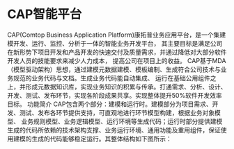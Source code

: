 # CAP智能平台
 CAP(Comtop Business Application Platform)康拓普业务应用平台，是一个集建模开发、运行、监控、分析于一体的智能业务开发平台， 其主要目标是满足公司在新形势下项目开发和产品开发的快速交付及质量需求，并通过降低对大部分软件开发人员的技能要求来减少人力成本， 提高公司在项目上的收益。
 CAP基于MDA（模型驱动架构）思想，通过建模元数据建模、模板编制、生成符合公司技术与业务规范的业务代码与文档。生成业务代码能自动集成、 运行在基础公用组件之上，并形成元数据知识库，实现业务知识的积累与传承。打通需求、分析、设计、开发、测试、发布环节，实现各阶段成果共享。实现整体提升50%软件开发效率目标。
功能简介
   CAP包含两个部分：建模和运行时。建模部分为项目需求、开发、测试、发布各环节提供支持，可直观地进行环节模型构建，根据业务对象模型、 业务规则模型、业务逻辑模型、运行环境等生成代码；运行时部分提供建模生成的代码所依赖的技术架构支撑、业务运行环境、通用功能及重用组件，保证使用建模的生成的代码能够稳定运行。其整体结构如下图所示：
 
